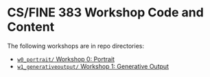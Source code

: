 # CS/FINE 383 Workshop Code and Content

The following workshops are in repo directories:

* [`w0_portrait/` Workshop 0: Portrait](https://git.uwaterloo.ca/csfine383/workshops/tree/master/w0_portrait) 
* [`w1_generativeoutput/` Workshop 1: Generative Output](https://git.uwaterloo.ca/csfine383/workshops/tree/master/w1_generativeoutput)

<!-- * `w2_soundoutput/` Workshop 2: Sound Output  -->
<!-- * `w3_bodyinput/` Workshop 3: Body Input  -->
<!-- * `w4_datainput/` Workshop 4: Data Input  -->
<!-- * `w5_systems/` Workshop 5: Systems   -->